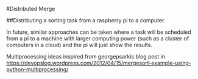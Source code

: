 #Distributed Merge 

##Distributing a sorting task from a raspberry pi to a computer.

In future, similar approaches can be taken where a task will be scheduled from a pi to a machine with larger computing power (such as a cluster of computers in a cloud) and the pi will just show the results. 

Multiprocessing ideas inspired from georgepsarkis blog post in https://devopslog.wordpress.com/2012/04/15/mergesort-example-using-python-multiprocessing/

